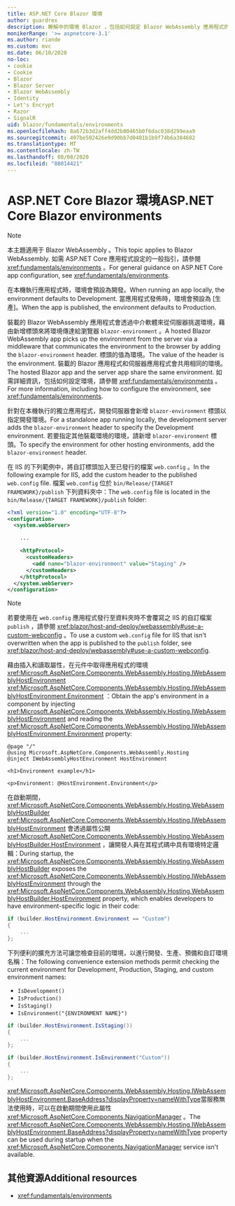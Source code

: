 ```yaml
---
title: ASP.NET Core Blazor 環境
author: guardrex
description: 瞭解中的環境 Blazor ，包括如何設定 Blazor WebAssembly 應用程式的環境。
monikerRange: '>= aspnetcore-3.1'
ms.author: riande
ms.custom: mvc
ms.date: 06/10/2020
no-loc:
- cookie
- Cookie
- Blazor
- Blazor Server
- Blazor WebAssembly
- Identity
- Let's Encrypt
- Razor
- SignalR
uid: blazor/fundamentals/environments
ms.openlocfilehash: 8a672b3d2aff4dd2b80465b0f6dac038d299eaa9
ms.sourcegitcommit: 497be502426e9d90bb7d0401b1b9f74b6a384682
ms.translationtype: MT
ms.contentlocale: zh-TW
ms.lasthandoff: 08/08/2020
ms.locfileid: "88014421"
---
```

# <a name="aspnet-core-no-locblazor-environments"></a><span data-ttu-id="1b275-103">ASP.NET Core Blazor 環境</span><span class="sxs-lookup"><span data-stu-id="1b275-103">ASP.NET Core Blazor environments</span></span>

> [!NOTE]
> <span data-ttu-id="1b275-104">本主題適用于 Blazor WebAssembly 。</span><span class="sxs-lookup"><span data-stu-id="1b275-104">This topic applies to Blazor WebAssembly.</span></span> <span data-ttu-id="1b275-105">如需 ASP.NET Core 應用程式設定的一般指引，請參閱 <xref:fundamentals/environments> 。</span><span class="sxs-lookup"><span data-stu-id="1b275-105">For general guidance on ASP.NET Core app configuration, see <xref:fundamentals/environments>.</span></span>

<span data-ttu-id="1b275-106">在本機執行應用程式時，環境會預設為開發。</span><span class="sxs-lookup"><span data-stu-id="1b275-106">When running an app locally, the environment defaults to Development.</span></span> <span data-ttu-id="1b275-107">當應用程式發佈時，環境會預設為 [生產]。</span><span class="sxs-lookup"><span data-stu-id="1b275-107">When the app is published, the environment defaults to Production.</span></span>

<span data-ttu-id="1b275-108">裝載的 Blazor WebAssembly 應用程式會透過中介軟體來從伺服器挑選環境，藉由新增標頭來將環境傳達給瀏覽器 `blazor-environment` 。</span><span class="sxs-lookup"><span data-stu-id="1b275-108">A hosted Blazor WebAssembly app picks up the environment from the server via a middleware that communicates the environment to the browser by adding the `blazor-environment` header.</span></span> <span data-ttu-id="1b275-109">標頭的值為環境。</span><span class="sxs-lookup"><span data-stu-id="1b275-109">The value of the header is the environment.</span></span> <span data-ttu-id="1b275-110">裝載的 Blazor 應用程式和伺服器應用程式會共用相同的環境。</span><span class="sxs-lookup"><span data-stu-id="1b275-110">The hosted Blazor app and the server app share the same environment.</span></span> <span data-ttu-id="1b275-111">如需詳細資訊，包括如何設定環境，請參閱 <xref:fundamentals/environments> 。</span><span class="sxs-lookup"><span data-stu-id="1b275-111">For more information, including how to configure the environment, see <xref:fundamentals/environments>.</span></span>

<span data-ttu-id="1b275-112">針對在本機執行的獨立應用程式，開發伺服器會新增 `blazor-environment` 標頭以指定開發環境。</span><span class="sxs-lookup"><span data-stu-id="1b275-112">For a standalone app running locally, the development server adds the `blazor-environment` header to specify the Development environment.</span></span> <span data-ttu-id="1b275-113">若要指定其他裝載環境的環境，請新增 `blazor-environment` 標頭。</span><span class="sxs-lookup"><span data-stu-id="1b275-113">To specify the environment for other hosting environments, add the `blazor-environment` header.</span></span>

<span data-ttu-id="1b275-114">在 IIS 的下列範例中，將自訂標頭加入至已發行的檔案 `web.config` 。</span><span class="sxs-lookup"><span data-stu-id="1b275-114">In the following example for IIS, add the custom header to the published `web.config` file.</span></span> <span data-ttu-id="1b275-115">檔案 `web.config` 位於 `bin/Release/{TARGET FRAMEWORK}/publish` 下列資料夾中：</span><span class="sxs-lookup"><span data-stu-id="1b275-115">The `web.config` file is located in the `bin/Release/{TARGET FRAMEWORK}/publish` folder:</span></span>

```xml
<?xml version="1.0" encoding="UTF-8"?>
<configuration>
  <system.webServer>

    ...

    <httpProtocol>
      <customHeaders>
        <add name="blazor-environment" value="Staging" />
      </customHeaders>
    </httpProtocol>
  </system.webServer>
</configuration>
```

> [!NOTE]
> <span data-ttu-id="1b275-116">若要使用在 `web.config` 應用程式發行至資料夾時不會覆寫之 IIS 的自訂檔案 `publish` ，請參閱 <xref:blazor/host-and-deploy/webassembly#use-a-custom-webconfig> 。</span><span class="sxs-lookup"><span data-stu-id="1b275-116">To use a custom `web.config` file for IIS that isn't overwritten when the app is published to the `publish` folder, see <xref:blazor/host-and-deploy/webassembly#use-a-custom-webconfig>.</span></span>

<span data-ttu-id="1b275-117">藉由插入和讀取屬性，在元件中取得應用程式的環境 <xref:Microsoft.AspNetCore.Components.WebAssembly.Hosting.IWebAssemblyHostEnvironment> <xref:Microsoft.AspNetCore.Components.WebAssembly.Hosting.IWebAssemblyHostEnvironment.Environment> ：</span><span class="sxs-lookup"><span data-stu-id="1b275-117">Obtain the app's environment in a component by injecting <xref:Microsoft.AspNetCore.Components.WebAssembly.Hosting.IWebAssemblyHostEnvironment> and reading the <xref:Microsoft.AspNetCore.Components.WebAssembly.Hosting.IWebAssemblyHostEnvironment.Environment> property:</span></span>

```razor
@page "/"
@using Microsoft.AspNetCore.Components.WebAssembly.Hosting
@inject IWebAssemblyHostEnvironment HostEnvironment

<h1>Environment example</h1>

<p>Environment: @HostEnvironment.Environment</p>
```

<span data-ttu-id="1b275-118">在啟動期間， <xref:Microsoft.AspNetCore.Components.WebAssembly.Hosting.WebAssemblyHostBuilder> <xref:Microsoft.AspNetCore.Components.WebAssembly.Hosting.IWebAssemblyHostEnvironment> 會透過屬性公開 <xref:Microsoft.AspNetCore.Components.WebAssembly.Hosting.WebAssemblyHostBuilder.HostEnvironment> ，讓開發人員在其程式碼中具有環境特定邏輯：</span><span class="sxs-lookup"><span data-stu-id="1b275-118">During startup, the <xref:Microsoft.AspNetCore.Components.WebAssembly.Hosting.WebAssemblyHostBuilder> exposes the <xref:Microsoft.AspNetCore.Components.WebAssembly.Hosting.IWebAssemblyHostEnvironment> through the <xref:Microsoft.AspNetCore.Components.WebAssembly.Hosting.WebAssemblyHostBuilder.HostEnvironment> property, which enables developers to have environment-specific logic in their code:</span></span>

```csharp
if (builder.HostEnvironment.Environment == "Custom")
{
    ...
};
```

<span data-ttu-id="1b275-119">下列便利的擴充方法可讓您檢查目前的環境，以進行開發、生產、預備和自訂環境名稱：</span><span class="sxs-lookup"><span data-stu-id="1b275-119">The following convenience extension methods permit checking the current environment for Development, Production, Staging, and custom environment names:</span></span>

* `IsDevelopment()`
* `IsProduction()`
* `IsStaging()`
* `IsEnvironment("{ENVIRONMENT NAME}")`

```csharp
if (builder.HostEnvironment.IsStaging())
{
    ...
};

if (builder.HostEnvironment.IsEnvironment("Custom"))
{
    ...
};
```

<span data-ttu-id="1b275-120"><xref:Microsoft.AspNetCore.Components.WebAssembly.Hosting.IWebAssemblyHostEnvironment.BaseAddress?displayProperty=nameWithType>當服務無法使用時，可以在啟動期間使用此屬性 <xref:Microsoft.AspNetCore.Components.NavigationManager> 。</span><span class="sxs-lookup"><span data-stu-id="1b275-120">The <xref:Microsoft.AspNetCore.Components.WebAssembly.Hosting.IWebAssemblyHostEnvironment.BaseAddress?displayProperty=nameWithType> property can be used during startup when the <xref:Microsoft.AspNetCore.Components.NavigationManager> service isn't available.</span></span>

## <a name="additional-resources"></a><span data-ttu-id="1b275-121">其他資源</span><span class="sxs-lookup"><span data-stu-id="1b275-121">Additional resources</span></span>

* <xref:fundamentals/environments>
